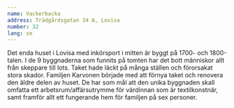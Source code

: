 ```yaml
---
name: Vackerbacka
address: Trädgårdsgatan 34 A, Lovisa
number: 32
lang: se
---
```

Det enda huset i Lovisa med inkörsport i mitten är byggt på 1700- och 1800-talen. I de 9 byggnaderna som funnits på tomten har det bott människor allt från skeppare till lots. Taket hade läckt på många ställen och förorsakat stora skador. Familjen Karvonen började med att förnya taket och renovera den äldre delen av huset. De har som mål att den unika byggnaden skall omfatta ett arbetsrum/affärsutrymme för värdinnan som är textilkonstnär, samt framför allt ett fungerande hem för familjen på sex personer. 